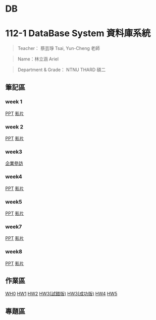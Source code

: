 # DB
112-1 DataBase System 資料庫系統
=============


>Teacher： 蔡芸琤 Tsai, Yun-Cheng 老師

>Name：林立涵 Ariel

>Department & Grade： NTNU THARD 碩二

筆記區
-------------
### week 1
[PPT](https://docs.google.com/presentation/d/1CP0D92DA8Ae8oyIKSquqUuTUpVqwLGT-14T32l9pf5U/edit#slide=id.g2410febba22_0_9)
[影片](https://www.youtube.com/watch?v=idhUbF1req4)
### week 2
[PPT](https://docs.google.com/presentation/d/1amn8pDX2Wx4N6ZjzhCGoQFJH4DqaRcQ2DJAdg3hbIrA/edit#slide=id.g23dd2219a46_0_124)
[影片](https://www.youtube.com/watch?v=qGaGgdm_YtY&feature=youtu.be)
### week3
[企業參訪](https://www.facebook.com/pecu.tsai/posts/10222321136844048)
### week4
[PPT](https://docs.google.com/presentation/d/1053jwkOvLAdeQCDUJKq-c0NwxB3jOqlkiL244y0DPro/edit#slide=id.g23dd2219a46_0_124)
[影片](https://www.youtube.com/watch?v=YjItfF4FkIo)
### week5
[PPT](https://docs.google.com/presentation/d/1J0ASP97LgjTQeKqTdm1vRhxh6MGya-C1D-8w7ykUPqE/edit#slide=id.g27d1f2bcb60_0_44)
[影片](https://www.youtube.com/watch?v=SkouS0krH98)
### week7
[PPT](https://docs.google.com/presentation/d/1VGS4z-40x0ZS8baC3PHP4TBLZn3S3YEe9owg4_vIZWc/edit#slide=id.g23dd2219a46_0_124)
[影片](https://www.youtube.com/watch?v=ukF48qw2LM8)
### week8
[PPT](https://docs.google.com/presentation/d/1semHnB07DAbbwkl-4-LmuZL8DQDZ5t6zAA1Jbft-uuQ/edit)
[影片](https://www.youtube.com/watch?v=xs1WvCHsegw)

作業區
-------------
[WH0](https://youtu.be/JgQapv8ffVU)
[HW1](https://youtu.be/00ySsqyVRBU)
[HW2](https://youtu.be/YpIS8dT8Blo)
[HW3(試錯版)](https://youtu.be/Tjrp12wYKkU)
[HW3(成功版)](https://youtu.be/H5pCwzvXNrA)
[HW4](https://youtu.be/XXO31ZK06IA)
[HW5](https://youtu.be/b09LIjvYEMA)

專題區
-------------
